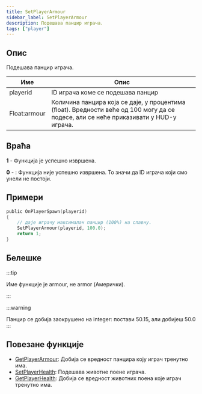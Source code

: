 ```yaml
---
title: SetPlayerArmour
sidebar_label: SetPlayerArmour
description: Подешава панцир играча.
tags: ["player"]
---
```


## Опис

Подешава панцир играча.

| Име         | Опис                                                                                                                          |
| ------------ | ------------------------------------------------------------------------------------------------------------------------------------ |
| playerid     | ID играча коме се подешава панцир                                                                                                     |
| Float:armour | Количина панцира која се даје, у процентима (float). Вредности веће од 100 могу да се подесе, али се неће приказивати у HUD-у играча. |

## Враћа

**1** - Функција је успешно извршена.

**0** - : Функција није успешно извршена. То значи да ID играча који смо унели не постоји.

## Примери

```c
public OnPlayerSpawn(playerid)
{
    // даје играчу максималан панцир (100%) на спавну.
    SetPlayerArmour(playerid, 100.0);
    return 1;
}
```

## Белешке

:::tip

Име функције је armour, не armor (Амерички).

:::

:::warning

Панцир се добија заокрушено на integer: постави 50.15, али добијеш 50.0
:::

## Повезане функције

- [GetPlayerArmour](GetPlayerArmour.md): Добија се вредност панцира коју играч тренутно има.
- [SetPlayerHealth](SetPlayerHealth.md): Подешава животне поене играча.
- [GetPlayerHealth](GetPlayerHealth.md): Добија се вредност животних поена које играч тренутно има.
